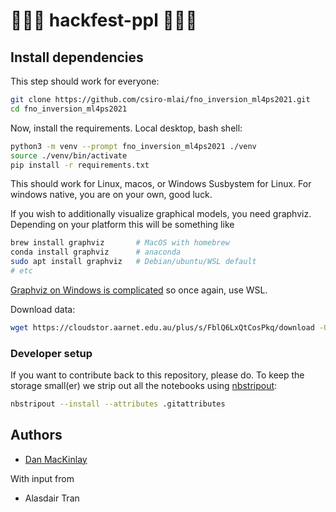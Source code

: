 # 🎰🎰🎰 hackfest-ppl 🎰🎰🎰


## Install dependencies

This step should work for everyone:

```bash
git clone https://github.com/csiro-mlai/fno_inversion_ml4ps2021.git
cd fno_inversion_ml4ps2021
```

Now, install the requirements.
Local desktop, bash shell:

```bash
python3 -m venv --prompt fno_inversion_ml4ps2021 ./venv
source ./venv/bin/activate
pip install -r requirements.txt
```

This should work for Linux, macos, or Windows Susbystem for Linux. 
For windows native, you are on your own, good luck.

If you wish to additionally visualize graphical models, you need graphviz.
Depending on your platform this will be something like

```bash
brew install graphviz       # MacOS with homebrew
conda install graphviz      # anaconda
sudo apt install graphviz   # Debian/ubuntu/WSL default
# etc
```

[Graphviz on Windows is complicated](https://forum.graphviz.org/t/new-simplified-installation-procedure-on-windows/224) so once again, use WSL.

Download data:

```bash
wget https://cloudstor.aarnet.edu.au/plus/s/FblQ6LxQtCosPkq/download -O grf_forcing_mini_1.h5
```

### Developer setup

If you want to contribute back to this repository, please do.
To keep the storage small(er) we strip out all the notebooks using [nbstripout](https://github.com/kynan/nbstripout):

```bash
nbstripout --install --attributes .gitattributes
```

## Authors

- [Dan MacKinlay](http://danmackinlay.name)

With input from

- Alasdair Tran
